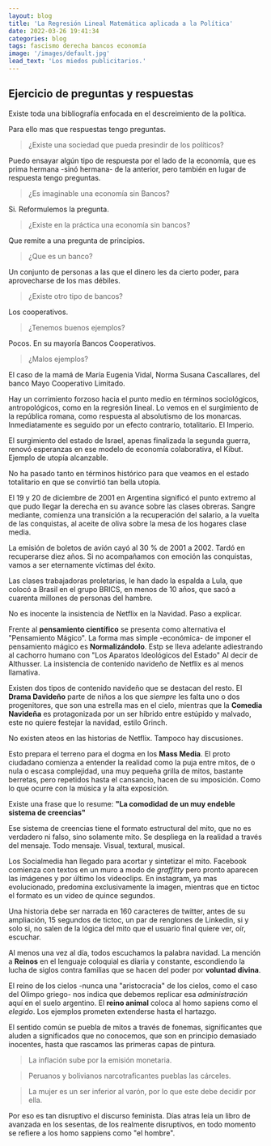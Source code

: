 ```yaml
---
layout: blog
title: 'La Regresión Lineal Matemática aplicada a la Política'
date: 2022-03-26 19:41:34
categories: blog
tags: fascismo derecha bancos economía
image: '/images/default.jpg'
lead_text: 'Los miedos publicitarios.'
---
```


## Ejercicio de preguntas y respuestas

Existe toda una bibliografía enfocada en el descreimiento de la política.

Para ello mas que respuestas tengo preguntas.

> ¿Existe una sociedad que pueda presindir de los políticos?

Puedo ensayar algún tipo de respuesta por el lado de la economía, que es prima hermana -sinó hermana- de la anterior, pero también en lugar de respuesta tengo preguntas.

> ¿Es imaginable una economía sin Bancos?

Si.  Reformulemos la pregunta.

> ¿Existe en la práctica una economía sin bancos?

Que remite a una pregunta de principios.

> ¿Que es un banco? 

Un conjunto de personas a las que el dinero les da cierto poder, para aprovecharse de los mas débiles.

> ¿Existe otro tipo de bancos?

Los cooperativos.

> ¿Tenemos buenos ejemplos? 

Pocos.  En su mayoría Bancos Cooperativos.

> ¿Malos ejemplos?

El caso de la mamá de María Eugenia Vidal, Norma Susana Cascallares, del banco Mayo Cooperativo Limitado.

Hay un corrimiento forzoso hacia el punto medio en términos sociológicos, antropológicos, como en la regresión lineal.  Lo vemos en el surgimiento de la república romana, como respuesta al absolutismo de los monarcas.  Inmediatamente es seguido por un efecto contrario, totalitario.  El Imperio.

El surgimiento del estado de Israel, apenas finalizada la segunda guerra, renovó esperanzas en ese modelo de economía colaborativa, el Kibut.  Ejemplo de utopía alcanzable.

No ha pasado tanto en términos histórico para que veamos en el estado totalitario en que se convirtió tan bella utopía.

El 19 y 20 de diciembre de 2001 en Argentina significó el punto extremo al que pudo llegar la derecha en su avance sobre las clases obreras.  Sangre mediante, comienza una transición a la recuperación del salario, a la vuelta de las conquistas, al aceite de oliva sobre la mesa de los hogares clase media.  

La emisión de boletos de avión cayó al 30 % de 2001 a 2002.  Tardó en recuperarse diez años.  Si no acompañamos con emoción las conquistas, vamos a ser eternamente víctimas del éxito.

Las clases trabajadoras proletarias, le han dado la espalda a Lula, que colocó a Brasil en el grupo BRICS, en menos de 10 años, que sacó a cuarenta millones de personas del hambre.

No es inocente la insistencia de Netflix en la Navidad.  Paso a explicar.

Frente al **pensamiento científico** se presenta como alternativa el "Pensamiento Mágico".  La forma mas simple -económica- de imponer el pensamiento mágico es **Normalizándolo**.  Estp se lleva adelante adiestrando al cachorro humano con "Los Aparatos Ideológicos del Estado" Al decir de Althusser.  La insistencia de contenido navideño de Netflix es al menos llamativa.  

Existen dos tipos de contenido navideño que se destacan del resto.  El **Drama Davideño** parte de niños a los que *siempre* les falta uno o dos progenitores, que son una estrella mas en el cielo, mientras que la **Comedia Navideña** es protagonizada por un ser híbrido entre estúpido y malvado, este no quiere festejar la navidad, estilo Grinch.

No existen ateos en las historias de Netflix.  Tampoco hay discusiones.

Esto prepara el terreno para el dogma en los **Mass Media**.  El proto ciudadano comienza a entender la realidad como la puja entre mitos, de o nula o escasa complejidad, una muy pequeña grilla de mitos, bastante berretas, pero repetidos hasta el cansancio, hacen de su imposición.  Como lo que ocurre con la música y la alta exposición.

Existe una frase que lo resume: **"La comodidad de un muy endeble sistema de creencias"**

Ese sistema de creencias tiene el formato estructural del mito, que no es verdadero ni falso, sino solamente mito.  Se despliega en la realidad a través del mensaje.  Todo mensaje.  Visual, textural, musical.  

Los Socialmedia han llegado para acortar y sintetizar el mito.  Facebook comienza con textos en un muro a modo de *graffitty* pero pronto aparecen las imágenes y por último los videoclips.  En instagram, ya mas evolucionado, predomina exclusivamente la imagen, mientras que en tictoc el formato es un video de quince segundos.  

Una historia debe ser narrada en 160 caracteres de twitter, antes de su ampliación, 15 segundos de tictoc, un par de renglones de Linkedin, si y solo si, no salen de la lógica del mito que el usuario final quiere ver, oír, escuchar.  

Al menos una vez al día, todos escuchamos la palabra navidad.  La mención a **Reinos** en el lenguaje coloquial es diaria y constante, escondiendo la lucha de siglos contra familias que se hacen del poder por **voluntad divina**.  

El reino de los cielos -nunca una "aristocracia" de los cielos, como el caso del Olimpo griego- nos indica que debemos replicar esa *administración* aquí en el suelo argentino.  El **reino animal** coloca al homo sapiens como el *elegido*.  Los ejemplos prometen extenderse hasta el hartazgo.

El sentido común se puebla de mitos a través de fonemas, significantes que aluden a significados que no conocemos, que son en principio demasiado inocentes, hasta que rascamos las primeras capas de pintura.

> La inflación sube por la emisión monetaria.

> Peruanos y bolivianos narcotraficantes pueblas las cárceles.

> La mujer es un ser inferior al varón, por lo que este debe decidir por ella.

Por eso es tan disruptivo el discurso feminista.  Días atras leía un libro de avanzada en los sesentas, de los realmente disruptivos, en todo momento se refiere a los homo sappiens como "el hombre".  


